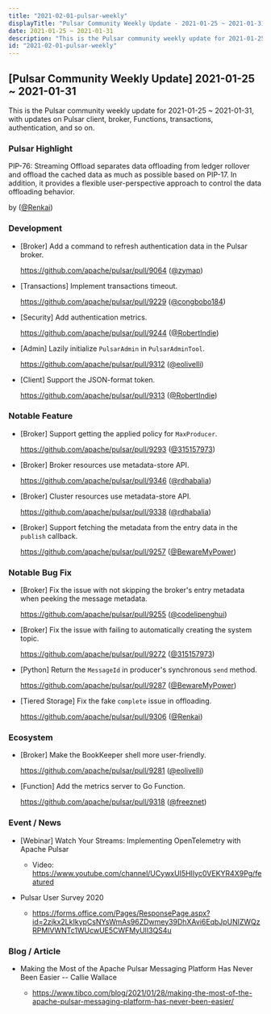```yaml
---
title: "2021-02-01-pulsar-weekly"
displayTitle: "Pulsar Community Weekly Update - 2021-01-25 ~ 2021-01-31"
date: 2021-01-25 ~ 2021-01-31
description: "This is the Pulsar community weekly update for 2021-01-25 ~ 2021-01-31, with updates on Pulsar client, broker, Functions, transactions, authentication, and so on."
id: "2021-02-01-pulsar-weekly"
---
```


## [Pulsar Community Weekly Update] 2021-01-25 ~ 2021-01-31

This is the Pulsar community weekly update for 2021-01-25 ~ 2021-01-31, with updates on Pulsar client, broker, Functions, transactions, authentication, and so on.

### Pulsar Highlight

PIP-76: Streaming Offload separates data offloading from ledger rollover and offload the cached data as much as possible based on PIP-17. In addition, it provides a flexible user-perspective approach to control the data offloading behavior.

by ([@Renkai](https://github.com/Renkai))

### Development

- [Broker] Add a command to refresh authentication data in the Pulsar broker.

    https://github.com/apache/pulsar/pull/9064 ([@zymap](https://github.com/zymap))

- [Transactions] Implement transactions timeout.

    https://github.com/apache/pulsar/pull/9229 ([@congbobo184](https://github.com/congbobo184))

- [Security] Add authentication metrics.

    https://github.com/apache/pulsar/pull/9244 ([@RobertIndie](https://github.com/RobertIndie))

- [Admin] Lazily initialize `PulsarAdmin` in `PulsarAdminTool`.

    https://github.com/apache/pulsar/pull/9312 ([@eolivelli](https://github.com/eolivelli))

- [Client] Support the JSON-format token.

    https://github.com/apache/pulsar/pull/9313 ([@RobertIndie](https://github.com/RobertIndie))

### Notable Feature

- [Broker] Support getting the applied policy for `MaxProducer`.

    https://github.com/apache/pulsar/pull/9293 ([@315157973](https://github.com/315157973))

- [Broker] Broker resources use metadata-store API.

    https://github.com/apache/pulsar/pull/9346 ([@rdhabalia](https://github.com/rdhabalia))

- [Broker] Cluster resources use metadata-store API.

    https://github.com/apache/pulsar/pull/9338 ([@rdhabalia](https://github.com/rdhabalia))

- [Broker] Support fetching the metadata from the entry data in the `publish` callback.

    https://github.com/apache/pulsar/pull/9257 ([@BewareMyPower](https://github.com/BewareMyPower))

### Notable Bug Fix

- [Broker] Fix the issue with not skipping the broker's entry metadata when peeking the message metadata.

    https://github.com/apache/pulsar/pull/9255 ([@codelipenghui](https://github.com/codelipenghui))

- [Broker] Fix the issue with failing to automatically creating the system topic.

    https://github.com/apache/pulsar/pull/9272 ([@315157973](https://github.com/315157973))

- [Python] Return the `MessageId` in producer's synchronous `send` method.

    https://github.com/apache/pulsar/pull/9287 ([@BewareMyPower](https://github.com/BewareMyPower))

- [Tiered Storage] Fix the fake `complete` issue in offloading.

    https://github.com/apache/pulsar/pull/9306 ([@Renkai](https://github.com/Renkai))

### Ecosystem

- [Broker] Make the BookKeeper shell more user-friendly.

    https://github.com/apache/pulsar/pull/9281 ([@eolivelli](https://github.com/eolivelli))

- [Function] Add the metrics server to Go Function.

    https://github.com/apache/pulsar/pull/9318 ([@freeznet](https://github.com/))

### Event / News

- [Webinar] Watch Your Streams: Implementing OpenTelemetry with Apache Pulsar

    - Video: https://www.youtube.com/channel/UCywxUI5HlIyc0VEKYR4X9Pg/featured

- Pulsar User Survey 2020

  - https://forms.office.com/Pages/ResponsePage.aspx?id=2zjkx2LkIkypCsNYsWmAs96ZDwmey39DhXAvi6EqbJpUNlZWQzRPMlVWNTc1WUcwUE5CWFMyUlI3QS4u

### Blog / Article

- Making the Most of the Apache Pulsar Messaging Platform Has Never Been Easier --  Callie Wallace

    - https://www.tibco.com/blog/2021/01/28/making-the-most-of-the-apache-pulsar-messaging-platform-has-never-been-easier/